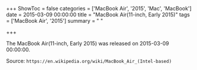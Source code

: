 +++
ShowToc = false
categories = ['MacBook Air', '2015', 'Mac', 'MacBook']
date = 2015-03-09 00:00:00
title = "MacBook Air(11-inch, Early 2015)"
tags = ['MacBook Air', '2015']
summary = " "

+++

The MacBook Air(11-inch, Early 2015) was released on 2015-03-09 00:00:00.

Source: `https://en.wikipedia.org/wiki/MacBook_Air_(Intel-based)`


